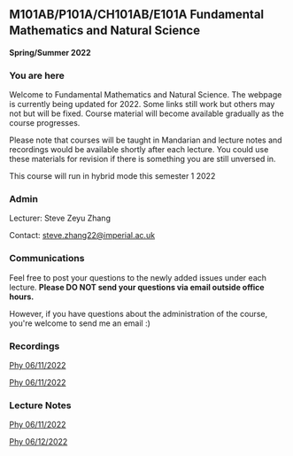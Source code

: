 ## M101AB/P101A/CH101AB/E101A Fundamental Mathematics and Natural Science　
**Spring/Summer 2022**

### You are here
Welcome to Fundamental Mathematics and Natural Science. The webpage is currently being updated for 2022. Some links still work but others may not but will be fixed. Course material will become available gradually as the course progresses.

Please note that courses will be taught in Mandarian and lecture notes and recordings would be available shortly after each lecture. You could use these materials for revision if there is something you are still unversed in.

This course will run in hybrid mode this semester 1 2022

### Admin
Lecturer: Steve Zeyu Zhang

Contact: steve.zhang22@imperial.ac.uk

### Communications
Feel free to post your questions to the newly added issues under each lecture. **Please DO NOT send your questions via email outside office hours.** 

However, if you have questions about the administration of the course, you're welcome to send me an email :)

### Recordings
[Phy 06/11/2022](https://anu365-my.sharepoint.com/:v:/g/personal/u7394442_anu_edu_au/ES7HfQAGOhpArIFOQh6OYVEB_rCUFj6en5KGqT6QGOGq4Q?e=LKKVUe)

[Phy 06/11/2022](https://anu365-my.sharepoint.com/:v:/g/personal/u7394442_anu_edu_au/EWU1HwqXH-FBs8h_xbH98BMBmFpattenSgSYtWU3QltVcQ?e=0AhRRv)


### Lecture Notes
[Phy 06/11/2022](https://github.com/steve-zeyu-zhang/sp2022-M101/blob/main/notes/0611.png)

[Phy 06/12/2022](https://github.com/steve-zeyu-zhang/sp2022-M101/blob/main/notes/0612.png)



